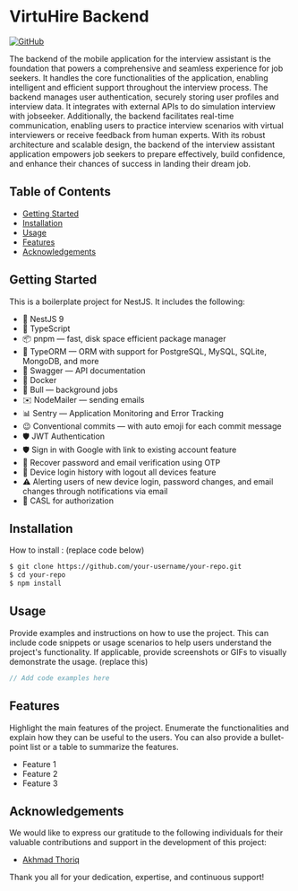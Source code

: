 # VirtuHire Backend

[![GitHub](https://img.shields.io/badge/GitHub-View_on_GitHub-lightgrey.svg)](https://github.com/magma-bangkit/VirtuHire-MainBackend)

The backend of the mobile application for the interview assistant is the foundation that powers a comprehensive and seamless experience for job seekers. It handles the core functionalities of the application, enabling intelligent and efficient support throughout the interview process. The backend manages user authentication, securely storing user profiles and interview data. It integrates with external APIs to do simulation interview with jobseeker. Additionally, the backend facilitates real-time communication, enabling users to practice interview scenarios with virtual interviewers or receive feedback from human experts. With its robust architecture and scalable design, the backend of the interview assistant application empowers job seekers to prepare effectively, build confidence, and enhance their chances of success in landing their dream job.

## Table of Contents

- [Getting Started](#getting-started)
- [Installation](#installation)
- [Usage](#usage)
- [Features](#features)
- [Acknowledgements](#acknowledgements)

## Getting Started
This is a boilerplate project for NestJS. It includes the following:

- 🚀 NestJS 9
- 📖 TypeScript
- 📦 pnpm — fast, disk space efficient package manager
- 📕 TypeORM — ORM with support for PostgreSQL, MySQL, SQLite, MongoDB, and more
- 📃 Swagger — API documentation
- 🚢 Docker
- 🐂 Bull — background jobs
- ✉️ NodeMailer — sending emails
- 📊 Sentry — Application Monitoring and Error Tracking
- 😉 Conventional commits — with auto emoji for each commit message
- 🛡️ JWT Authentication
- 🛡️ Sign in with Google with link to existing account feature
- 🔐 Recover password and email verification using OTP
- 📱 Device login history with logout all devices feature
- ⚠️ Alerting users of new device login, password changes, and email changes through notifications via email
- 💂 CASL for authorization

## Installation

How to install : (replace code below)

```bash
$ git clone https://github.com/your-username/your-repo.git
$ cd your-repo
$ npm install
```

## Usage

Provide examples and instructions on how to use the project. This can include code snippets or usage scenarios to help users understand the project's functionality. If applicable, provide screenshots or GIFs to visually demonstrate the usage. (replace this)

```javascript
// Add code examples here
```

## Features

Highlight the main features of the project. Enumerate the functionalities and explain how they can be useful to the users. You can also provide a bullet-point list or a table to summarize the features.

- Feature 1
- Feature 2
- Feature 3

## Acknowledgements

We would like to express our gratitude to the following individuals for their valuable contributions and support in the development of this project:

- [Akhmad Thoriq](https://github.com/itstor)

Thank you all for your dedication, expertise, and continuous support!
